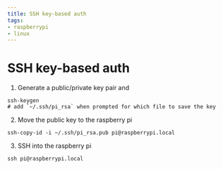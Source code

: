 ```yaml
---
title: SSH key-based auth
tags:
- raspberrypi
- linux
---
```


# SSH key-based auth

1. Generate a public/private key pair and 
```
ssh-keygen
# add `~/.ssh/pi_rsa` when prompted for which file to save the key
```

2. Move the public key to the raspberry pi
```
ssh-copy-id -i ~/.ssh/pi_rsa.pub pi@raspberrypi.local
```

3. SSH into the raspberry pi
```
ssh pi@raspberrypi.local
```